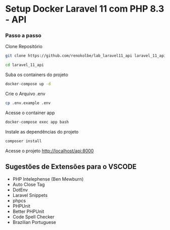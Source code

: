 
# Setup Docker Laravel 11 com PHP 8.3  -  API

### Passo a passo
Clone Repositório
```sh
git clone https://github.com/renokolbe/lab_laravel11_api laravel_11_api
```
```sh
cd laravel_11_api
```

Suba os containers do projeto
```sh
docker-compose up -d
```


Crie o Arquivo .env
```sh
cp .env.example .env
```

Acesse o container app
```sh
docker-compose exec app bash
```


Instale as dependências do projeto
```sh
composer install
```

Acesse o projeto
[http://localhost/api:8000](http://localhost/api:8000)

## Sugestões de Extensões para o VSCODE
- PHP Intelephense (Ben Mewburn)
- Auto Close Tag
- DotEnv
- Laravel Snippets
- phpcs
- PHPUnit
- Better PHPUnit
- Code Spell Checker
- Brazilian Portuguese